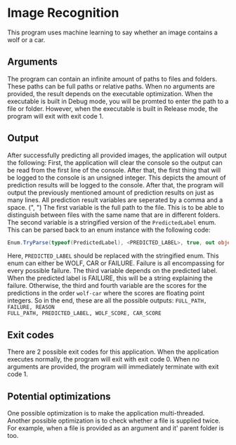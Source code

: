 # Image Recognition
This program uses machine learning to say whether an image contains a wolf or a car.

## Arguments
The program can contain an infinite amount of paths to files and folders. These paths can be full paths or relative paths.
When no arguments are provided, the result depends on the executable optimization.
When the executable is built in Debug mode, you will be promted to enter the path to a file or folder.
However, when the executable is built in Release mode, the program will exit with exit code 1.

## Output
After successfully predicting all provided images, the application will output the following:
First, the application will clear the console so the output can be read from the first line of the console.
After that, the first thing that will be logged to the console is an unsigned integer. This depicts the amount of prediction results will be logged to the console.
After that, the program will output the previously mentioned amount of prediction results on just as many lines.
All prediction result variables are seperated by a comma and a space. (", ")
The first variable is the full path to the file. This is to be able to distinguish between files with the same name that are in different folders.
The second variable is a stringified version of the `PredictedLabel` enum. This can be parsed back to an enum instance with the following code:
```cs
Enum.TryParse(typeof(PredictedLabel), <PREDICTED_LABEL>, true, out object predictedLabel);
```
Here, `PREDICTED_LABEL` should be replaced with the stringified enum.
This enum can either be WOLF, CAR or FAILURE. Failure is all encompassing for every possible failure.
The third variable depends on the predicted label. When the predicted label is FAILURE, this will be a string explaining the failure.
Otherwise, the third and fourth variable are the scores for the predictions in the order `wolf-car` where the scores are floating point integers.
So in the end, these are all the possible outputs:
``FULL_PATH, FAILURE, REASON``  
``FULL_PATH, PREDICTED_LABEL, WOLF_SCORE, CAR_SCORE``

## Exit codes
There are 2 possible exit codes for this application.
When the application executes normally, the program will exit with exit code 0.
When no arguments are provided, the program will immediately terminate with exit code 1.

## Potential optimizations
One possible optimization is to make the application multi-threaded.
Another possible optimization is to check whether a file is supplied twice. For example, when a file is provided as an argument and it' parent folder is too.
